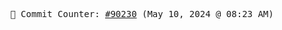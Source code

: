 <p align="center">
    <samp>
        📮 Commit Counter: <a href="https://github.com/Javascript-void0/Javascript-void0/commits/main">#90230</a> (May 10, 2024 @ 08:23 AM)
    </samp>
</p>
